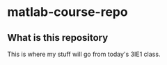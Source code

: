 # matlab-course-repo

## What is this repository
This is where my stuff will go from today's 3IE1 class.
